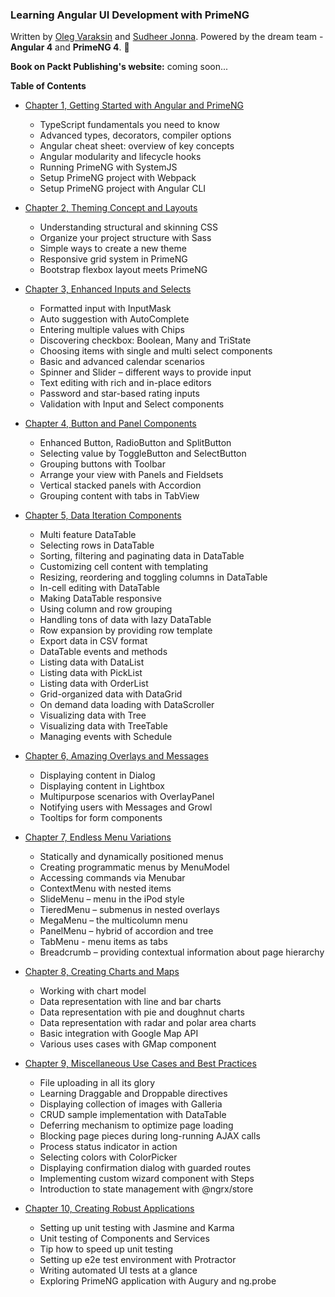 ### Learning Angular UI Development with PrimeNG

Written by [Oleg Varaksin](https://github.com/ova2) and [Sudheer Jonna](https://github.com/sudheerj). Powered by the dream team - __Angular 4__ and __PrimeNG 4__. :dizzy:

__Book on Packt Publishing's website:__ coming soon... 

__Table of Contents__

* [Chapter 1, Getting Started with Angular and PrimeNG](https://github.com/ova2/angular-development-with-primeng/tree/master/chapter1)
  * TypeScript fundamentals you need to know
  * Advanced types, decorators, compiler options
  * Angular cheat sheet: overview of key concepts
  * Angular modularity and lifecycle hooks
  * Running PrimeNG with SystemJS
  * Setup PrimeNG project with Webpack
  * Setup PrimeNG project with Angular CLI
  
* [Chapter 2, Theming Concept and Layouts](https://github.com/ova2/angular-development-with-primeng/tree/master/chapter2)
  * Understanding structural and skinning CSS
  * Organize your project structure with Sass
  * Simple ways to create a new theme
  * Responsive grid system in PrimeNG
  * Bootstrap flexbox layout meets PrimeNG
  
* [Chapter 3, Enhanced Inputs and Selects](https://github.com/ova2/angular-development-with-primeng/tree/master/chapter3)
  * Formatted input with InputMask
  * Auto suggestion with AutoComplete
  * Entering multiple values with Chips
  * Discovering checkbox: Boolean, Many and TriState
  * Choosing items with single and multi select components
  * Basic and advanced calendar scenarios
  * Spinner and Slider – different ways to provide input
  * Text editing with rich and in-place editors
  * Password and star-based rating inputs
  * Validation with Input and Select components
  
* [Chapter 4, Button and Panel Components](https://github.com/ova2/angular-development-with-primeng/tree/master/chapter4)
  * Enhanced Button, RadioButton and SplitButton
  * Selecting value by ToggleButton and SelectButton
  * Grouping buttons with Toolbar
  * Arrange your view with Panels and Fieldsets
  * Vertical stacked panels with Accordion
  * Grouping content with tabs in TabView
  
* [Chapter 5, Data Iteration Components](https://github.com/ova2/angular-development-with-primeng/tree/master/chapter5)
  * Multi feature DataTable
  * Selecting rows in DataTable
  * Sorting, filtering and paginating data in DataTable
  * Customizing cell content with templating
  * Resizing, reordering and toggling columns in DataTable
  * In-cell editing with DataTable
  * Making DataTable responsive
  * Using column and row grouping
  * Handling tons of data with lazy DataTable
  * Row expansion by providing row template
  * Export data in CSV format
  * DataTable events and methods
  * Listing data with DataList
  * Listing data with PickList
  * Listing data with OrderList
  * Grid-organized data with DataGrid
  * On demand data loading with DataScroller
  * Visualizing data with Tree
  * Visualizing data with TreeTable
  * Managing events with Schedule
  
* [Chapter 6, Amazing Overlays and Messages](https://github.com/ova2/angular-development-with-primeng/tree/master/chapter6)
  * Displaying content in Dialog
  * Displaying content in Lightbox
  * Multipurpose scenarios with OverlayPanel
  * Notifying users with Messages and Growl
  * Tooltips for form components
  
* [Chapter 7, Endless Menu Variations](https://github.com/ova2/angular-development-with-primeng/tree/master/chapter7)
  * Statically and dynamically positioned menus
  * Creating programmatic menus by MenuModel
  * Accessing commands via Menubar
  * ContextMenu with nested items
  * SlideMenu – menu in the iPod style
  * TieredMenu – submenus in nested overlays
  * MegaMenu – the multicolumn menu
  * PanelMenu – hybrid of accordion and tree
  * TabMenu - menu items as tabs
  * Breadcrumb – providing contextual information about page hierarchy
  
* [Chapter 8, Creating Charts and Maps](https://github.com/ova2/angular-development-with-primeng/tree/master/chapter8)
  * Working with chart model
  * Data representation with line and bar charts
  * Data representation with pie and doughnut charts
  * Data representation with radar and polar area charts
  * Basic integration with Google Map API
  * Various uses cases with GMap component
  
* [Chapter 9, Miscellaneous Use Cases and Best Practices](https://github.com/ova2/angular-development-with-primeng/tree/master/chapter9)
  * File uploading in all its glory
  * Learning Draggable and Droppable directives
  * Displaying collection of images with Galleria
  * CRUD sample implementation with DataTable
  * Deferring mechanism to optimize page loading
  * Blocking page pieces during long-running AJAX calls
  * Process status indicator in action
  * Selecting colors with ColorPicker
  * Displaying confirmation dialog with guarded routes
  * Implementing custom wizard component with Steps
  * Introduction to state management with @ngrx/store
  
* [Chapter 10, Creating Robust Applications](https://github.com/ova2/angular-development-with-primeng/tree/master/chapter10)
  * Setting up unit testing with Jasmine and Karma
  * Unit testing of Components and Services
  * Tip how to speed up unit testing
  * Setting up e2e test environment with Protractor
  * Writing automated UI tests at a glance
  * Exploring PrimeNG application with Augury and ng.probe
